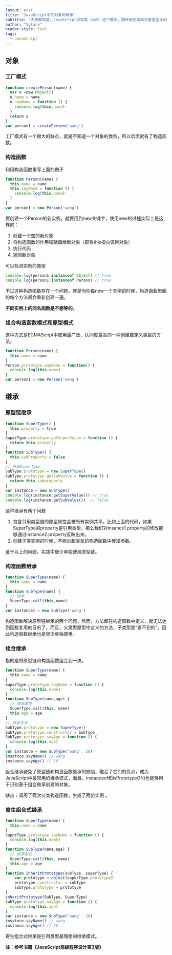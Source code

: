 ```yaml
---
layout: post
title: "JavaScript中的对象和继承"
subtitle: "大家都知道，JavaScript没有类（es5）这个概念，跟传统的面向对象语言比如Java也有所不同，JavaScript有其独特的对象和继承的方式。"
author: "Volare"
header-style: text
tags:
  - JavaScript
---
```


## 对象

### 工厂模式

```javascript
function createPerson(name) {
  var o =new Object()
  o.name = name
  o.sayName = function () {
    console.log(this.name)
  }
  return o
}
var person1 = createPerson('wang')
```

工厂模式有一个很大的缺点，就是不知道一个对象的类型，所以后面就有了构造函数。

### 构造函数

利用构造函数重写上面的例子

```javascript
function Person(name) {
  this.name = name
  this.sayName = function () {
    console.log(this.name)
  }
}
var person1 = new Person('wang')
```

要创建一个Person的新实例，就要用到new关键字，使用new的过程实际上是这样的：

1. 创建一个空的新对象
2. 将构造函数的作用域赋值给新对象（即将this指向该新对象）
3. 执行代码
4. 返回新对象

可以检测实例的类型

```javascript
console.log(person1 instanceof Object) // true
console.log(person1 instanceof Person) // true
```

不过这种构造函数存在一个问题，就是当你每new一个实例的时候，构造函数里面的每个方法都会重新创建一遍。

**不同实例上的同名函数是不想等的。**

### 组合构造函数模式和原型模式

这种方式是ECMAScript中使用最广泛、认同度最高的一种创建自定义类型的方法。

```javascript
function Person(name) {
  this.name = name
}
Person.prototype.sayName = function() {
  console.log(this.name)
}
var person1 = new Person('wang')
```



## 继承

### 原型链继承

```javascript
function SuperType() {
  this.property = true
}
SuperType.prototype.getSuperValue = function () {
  return this.property
}
function SubType() {
  this.subProperty = false
}
// 继承SuperType
SubType.prototype = new SuperType()
SubType.prototype.getSubValue = function () {
  return this.subproperty
}
var instance = new SubType()
console.log(instance.getSuperValue()) // true
console.log(instance.getSubValue())  // false
```

这种继承有两个问题

1. 包含引用类型值的原型属性会被所有实例共享。比如上面的代码，如果SuperType的property是引用类型，那么我们对insance1.property的修改能够通过instance2.property反映出来。
2. 创建子类实例的时候，不能向超类型的构造函数中传递参数。

鉴于以上的问题，实践中很少单独使用原型链。

### 构造函数继承

```javascript
function SuperType(name) {
  this.name = name
}
function SubType(name) {
  // 继承
  SuperType.call(this,name)
}
var instance1 = new SubType('wang')
```

构造函数解决原型链继承的两个问题，然而，方法都在构造函数中定义，就无法达到函数复用的目的了。而且，父类型原型中定义的方法，子类型是"看不到的"。因此构造函数继承也是很少单独使用。

### 组合继承

指的是将原型链和构造函数组合到一块。

```javascript
function SuperType(name) {
  this.name = name
}
SuperType.prototype.sayName = function () {
  console.log(this.name)
}
function SubType(name,age) {
  // 继承属性
  SuperType.call(this, name)
  this.age = age
}
// 继承方法
SubType.prototype = new SuperType()
SubType.prototype.constructor = SubType
SubType.prototype.sayAge = function () {
  console.log(this.age)
}
var instance = new SubType('wang', 20)
insatnce.sayName() // wang
instance.sayAge() // 20
```

组合继承避免了原型链和构造函数继承的缺陷，融合了它们的优点，成为JavaScript中最常用的继承模式，而且，instanceof和isPrototypeOf()也能够用于识别基于组合继承创建的对象。

缺点：调用了两次父类构造函数，生成了两份实例 。

### 寄生组合式继承

```javascript
function SuperType(name) {
  this.name = name
}
SuperType.prototype.sayName = function () {
  console.log(this.name)
}
function SubType(name,age) {
  // 继承属性
  SuperType.call(this, name)
  this.age = age
}
function inheritPrototype(subType, superType) {
    var prototype = object(superType.prototype)
    prototype.constructor = subType
    subType.prototype = prototype
}
inheritPrototype(SubType, SuperType)
SubType.prototype.sayAge = function () {
  console.log(this.age)
}
var instance = new SubType('wang', 20)
insatnce.sayName() // wang
instance.sayAge() // 20
```

寄生组合式继承是引用类型最理想的继承模式。



**注：参考书籍《JavaScript高级程序设计第3版》**